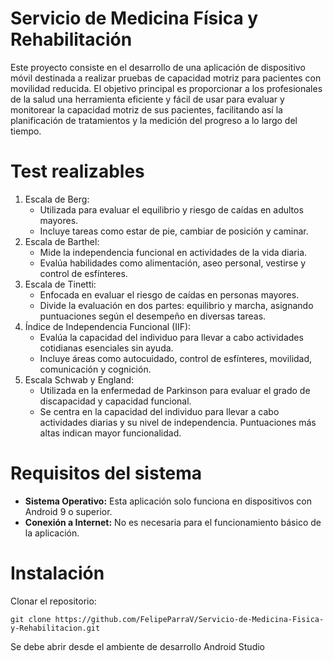 # Servicio de Medicina Física y Rehabilitación
Este proyecto consiste en el desarrollo de una aplicación de dispositivo móvil destinada a realizar pruebas de capacidad motriz para pacientes con movilidad reducida. El objetivo principal es proporcionar a los profesionales de la salud una herramienta eficiente y fácil de usar para evaluar y monitorear la capacidad motriz de sus pacientes, facilitando así la planificación de tratamientos y la medición del progreso a lo largo del tiempo.
# Test realizables
1. Escala de Berg:
	- Utilizada para evaluar el equilibrio y riesgo de caídas en adultos mayores.
	- Incluye tareas como estar de pie, cambiar de posición y caminar.
2. Escala de Barthel:
	* Mide la independencia funcional en actividades de la vida diaria.
	* Evalúa habilidades como alimentación, aseo personal, vestirse y control de esfínteres.
3. Escala de Tinetti:
	* Enfocada en evaluar el riesgo de caídas en personas mayores.
	* Divide la evaluación en dos partes: equilibrio y marcha, asignando puntuaciones según el desempeño en diversas tareas.
4. Índice de Independencia Funcional (IIF):
	* Evalúa la capacidad del individuo para llevar a cabo actividades cotidianas esenciales sin ayuda.
	* Incluye áreas como autocuidado, control de esfínteres, movilidad, comunicación y cognición.
5. Escala Schwab y England:
	* Utilizada en la enfermedad de Parkinson para evaluar el grado de discapacidad y capacidad funcional.
	* Se centra en la capacidad del individuo para llevar a cabo actividades diarias y su nivel de independencia. Puntuaciones más altas indican mayor funcionalidad.
# Requisitos del sistema
* **Sistema Operativo:** Esta aplicación solo funciona en dispositivos con Android 9 o superior.
* **Conexión a Internet:** No es necesaria para el funcionamiento básico de la aplicación.
# Instalación
Clonar el repositorio:
```
git clone https://github.com/FelipeParraV/Servicio-de-Medicina-Fisica-y-Rehabilitacion.git
```
Se debe abrir desde el ambiente de desarrollo Android Studio
